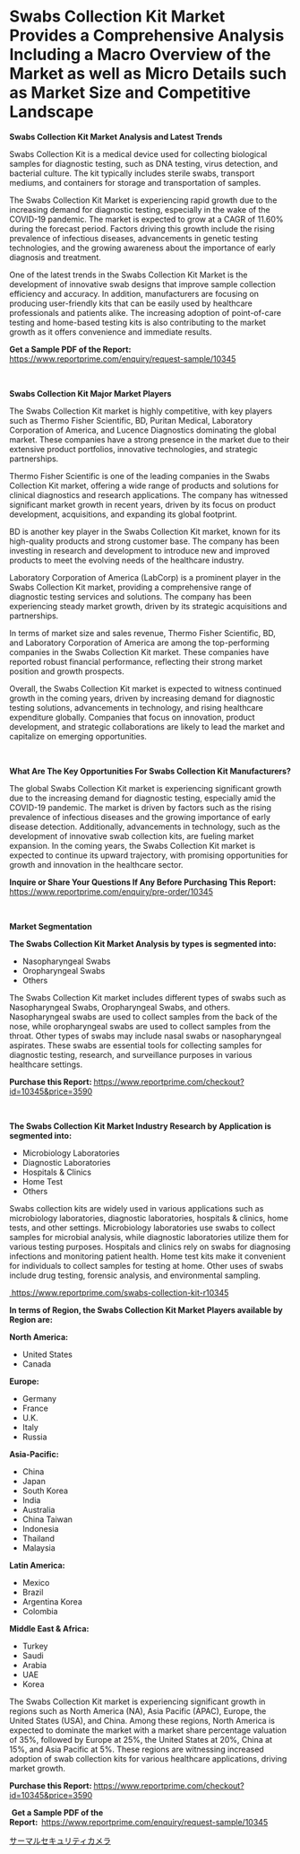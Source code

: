 <p><h1>Swabs Collection Kit Market Provides a Comprehensive Analysis Including a Macro Overview of the Market as well as Micro Details such as Market Size and Competitive Landscape</h1></p><p><strong>Swabs Collection Kit Market Analysis and Latest Trends</strong></p>
<p><p>Swabs Collection Kit is a medical device used for collecting biological samples for diagnostic testing, such as DNA testing, virus detection, and bacterial culture. The kit typically includes sterile swabs, transport mediums, and containers for storage and transportation of samples.</p><p>The Swabs Collection Kit Market is experiencing rapid growth due to the increasing demand for diagnostic testing, especially in the wake of the COVID-19 pandemic. The market is expected to grow at a CAGR of 11.60% during the forecast period. Factors driving this growth include the rising prevalence of infectious diseases, advancements in genetic testing technologies, and the growing awareness about the importance of early diagnosis and treatment.</p><p>One of the latest trends in the Swabs Collection Kit Market is the development of innovative swab designs that improve sample collection efficiency and accuracy. In addition, manufacturers are focusing on producing user-friendly kits that can be easily used by healthcare professionals and patients alike. The increasing adoption of point-of-care testing and home-based testing kits is also contributing to the market growth as it offers convenience and immediate results.</p></p>
<p><strong>Get a Sample PDF of the Report:&nbsp;</strong> <a href="https://www.reportprime.com/enquiry/request-sample/10345">https://www.reportprime.com/enquiry/request-sample/10345</a></p>
<p>&nbsp;</p>
<p><strong>Swabs Collection Kit Major Market Players</strong></p>
<p><p>The Swabs Collection Kit market is highly competitive, with key players such as Thermo Fisher Scientific, BD, Puritan Medical, Laboratory Corporation of America, and Lucence Diagnostics dominating the global market. These companies have a strong presence in the market due to their extensive product portfolios, innovative technologies, and strategic partnerships.</p><p>Thermo Fisher Scientific is one of the leading companies in the Swabs Collection Kit market, offering a wide range of products and solutions for clinical diagnostics and research applications. The company has witnessed significant market growth in recent years, driven by its focus on product development, acquisitions, and expanding its global footprint.</p><p>BD is another key player in the Swabs Collection Kit market, known for its high-quality products and strong customer base. The company has been investing in research and development to introduce new and improved products to meet the evolving needs of the healthcare industry.</p><p>Laboratory Corporation of America (LabCorp) is a prominent player in the Swabs Collection Kit market, providing a comprehensive range of diagnostic testing services and solutions. The company has been experiencing steady market growth, driven by its strategic acquisitions and partnerships.</p><p>In terms of market size and sales revenue, Thermo Fisher Scientific, BD, and Laboratory Corporation of America are among the top-performing companies in the Swabs Collection Kit market. These companies have reported robust financial performance, reflecting their strong market position and growth prospects.</p><p>Overall, the Swabs Collection Kit market is expected to witness continued growth in the coming years, driven by increasing demand for diagnostic testing solutions, advancements in technology, and rising healthcare expenditure globally. Companies that focus on innovation, product development, and strategic collaborations are likely to lead the market and capitalize on emerging opportunities.</p></p>
<p>&nbsp;</p>
<p><strong>What Are The Key Opportunities For Swabs Collection Kit Manufacturers?</strong></p>
<p><p>The global Swabs Collection Kit market is experiencing significant growth due to the increasing demand for diagnostic testing, especially amid the COVID-19 pandemic. The market is driven by factors such as the rising prevalence of infectious diseases and the growing importance of early disease detection. Additionally, advancements in technology, such as the development of innovative swab collection kits, are fueling market expansion. In the coming years, the Swabs Collection Kit market is expected to continue its upward trajectory, with promising opportunities for growth and innovation in the healthcare sector.</p></p>
<p><strong>Inquire or Share Your Questions If Any Before Purchasing This Report:</strong> <a href="https://www.reportprime.com/enquiry/pre-order/10345">https://www.reportprime.com/enquiry/pre-order/10345</a></p>
<p>&nbsp;</p>
<p><strong>Market Segmentation</strong></p>
<p><strong>The Swabs Collection Kit Market Analysis by types is segmented into:</strong></p>
<p><ul><li>Nasopharyngeal Swabs</li><li>Oropharyngeal Swabs</li><li>Others</li></ul></p>
<p><p>The Swabs Collection Kit market includes different types of swabs such as Nasopharyngeal Swabs, Oropharyngeal Swabs, and others. Nasopharyngeal swabs are used to collect samples from the back of the nose, while oropharyngeal swabs are used to collect samples from the throat. Other types of swabs may include nasal swabs or nasopharyngeal aspirates. These swabs are essential tools for collecting samples for diagnostic testing, research, and surveillance purposes in various healthcare settings.</p></p>
<p><strong>Purchase this Report:&nbsp;</strong><a href="https://www.reportprime.com/checkout?id=10345&price=3590">https://www.reportprime.com/checkout?id=10345&price=3590</a></p>
<p>&nbsp;</p>
<p><strong>The Swabs Collection Kit Market Industry Research by Application is segmented into:</strong></p>
<p><ul><li>Microbiology Laboratories</li><li>Diagnostic Laboratories</li><li>Hospitals & Clinics</li><li>Home Test</li><li>Others</li></ul></p>
<p><p>Swabs collection kits are widely used in various applications such as microbiology laboratories, diagnostic laboratories, hospitals & clinics, home tests, and other settings. Microbiology laboratories use swabs to collect samples for microbial analysis, while diagnostic laboratories utilize them for various testing purposes. Hospitals and clinics rely on swabs for diagnosing infections and monitoring patient health. Home test kits make it convenient for individuals to collect samples for testing at home. Other uses of swabs include drug testing, forensic analysis, and environmental sampling.</p></p>
<p><a href="https://www.reportprime.com/swabs-collection-kit-r10345">&nbsp;https://www.reportprime.com/swabs-collection-kit-r10345</a></p>
<p><strong>In terms of Region, the Swabs Collection Kit Market Players available by Region are:</strong></p>
<p>
    <p> <strong> North America: </strong>
        <ul>
            <li>United States</li>
            <li>Canada</li>
        </ul>
        </p> 
    <p> <strong> Europe: </strong>
        <ul>
            <li>Germany</li>
            <li>France</li>
            <li>U.K.</li>
            <li>Italy</li>
            <li>Russia</li>
        </ul>
        </p> 
    <p> <strong> Asia-Pacific: </strong>
        <ul>
            <li>China</li>
            <li>Japan</li>
            <li>South Korea</li>
            <li>India</li>
            <li>Australia</li>
            <li>China Taiwan</li>
            <li>Indonesia</li>
            <li>Thailand</li>
            <li>Malaysia</li>
        </ul>
        </p> 
    <p> <strong> Latin America: </strong>
        <ul>
            <li>Mexico</li>
            <li>Brazil</li>
            <li>Argentina Korea</li>
            <li>Colombia</li>
        </ul>
        </p> 
    <p> <strong> Middle East & Africa: </strong>
        <ul>
            <li>Turkey</li>
            <li>Saudi</li>
            <li>Arabia</li>
            <li>UAE</li>
            <li>Korea</li>
        </ul>
    </p>
    </p>
<p><p>The Swabs Collection Kit market is experiencing significant growth in regions such as North America (NA), Asia Pacific (APAC), Europe, the United States (USA), and China. Among these regions, North America is expected to dominate the market with a market share percentage valuation of 35%, followed by Europe at 25%, the United States at 20%, China at 15%, and Asia Pacific at 5%. These regions are witnessing increased adoption of swab collection kits for various healthcare applications, driving market growth.</p></p>
<p><strong>Purchase this Report: </strong><a href="https://www.reportprime.com/checkout?id=10345&price=3590">https://www.reportprime.com/checkout?id=10345&price=3590</a></p>
<p>&nbsp;<strong>Get a Sample PDF of the Report:&nbsp;&nbsp;</strong><a href="https://www.reportprime.com/enquiry/request-sample/10345">https://www.reportprime.com/enquiry/request-sample/10345</a></p>
<p><strong></strong></p>
<p><p><a href="https://github.com/lababdou/Market-Research-Report-List-3/blob/main/921717624002.md">サーマルセキュリティカメラ</a></p></p>